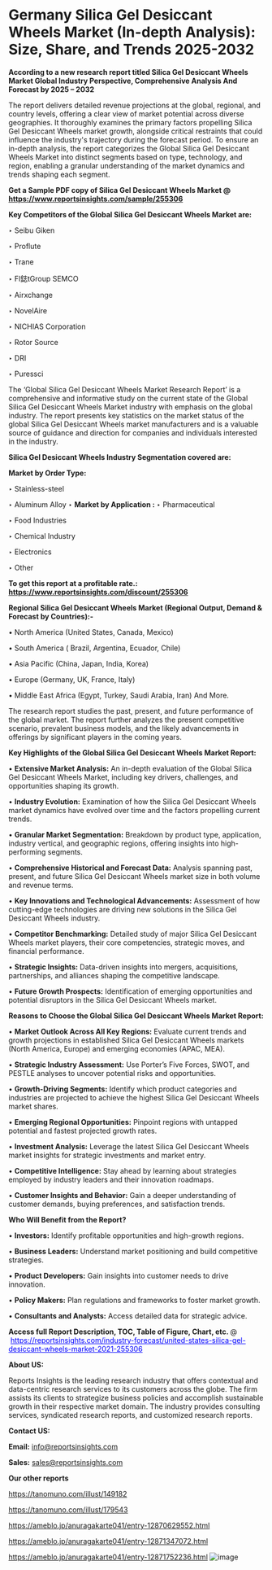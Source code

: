 # Germany Silica Gel Desiccant Wheels Market (In-depth Analysis): Size, Share, and Trends 2025-2032

<strong>According to a new research report titled Silica Gel Desiccant Wheels Market Global Industry Perspective, Comprehensive Analysis And Forecast by 2025 – 2032</strong>

The report delivers detailed revenue projections at the global, regional, and country levels, offering a clear view of market potential across diverse geographies. It thoroughly examines the primary factors propelling Silica Gel Desiccant Wheels market growth, alongside critical restraints that could influence the industry's trajectory during the forecast period. To ensure an in-depth analysis, the report categorizes the Global Silica Gel Desiccant Wheels Market into distinct segments based on type, technology, and region, enabling a granular understanding of the market dynamics and trends shaping each segment.

<strong>Get a Sample PDF copy of Silica Gel Desiccant Wheels Market </strong><strong>@<a href=https://www.reportsinsights.com/sample/255306 style=color:#0000ff;> https://www.reportsinsights.com/sample/255306</a></strong></font>

<strong>Key Competitors of the Global Silica Gel Desiccant Wheels Market are:</strong>

‣ Seibu Giken

‣ Proflute

‣ Trane

‣ Fl鋕tGroup SEMCO

‣ Airxchange

‣ NovelAire

‣ NICHIAS Corporation

‣ Rotor Source

‣ DRI

‣ Puressci

The ‘Global Silica Gel Desiccant Wheels Market Research Report’ is a comprehensive and informative study on the current state of the Global Silica Gel Desiccant Wheels Market industry with emphasis on the global industry. The report presents key statistics on the market status of the global Silica Gel Desiccant Wheels market manufacturers and is a valuable source of guidance and direction for companies and individuals interested in the industry.

<strong>Silica Gel Desiccant Wheels Industry Segmentation covered are:</strong>

<strong>Market by Order Type: </strong>

‣ Stainless-steel

‣ Aluminum Alloy
‣ 
<strong>Market by Application :</strong>
‣ Pharmaceutical

‣ Food Industries

‣ Chemical Industry

‣ Electronics

‣ Other

<strong>To get this report at a profitable rate.: <a href=https://www.reportsinsights.com/discount/255306 style=color:#0000ff;>https://www.reportsinsights.com/discount/255306</a></strong></font>

<strong>Regional Silica Gel Desiccant Wheels Market (Regional Output, Demand &amp; Forecast by Countries):-</strong>

• North America (United States, Canada, Mexico)

• South America ( Brazil, Argentina, Ecuador, Chile)

• Asia Pacific (China, Japan, India, Korea)

• Europe (Germany, UK, France, Italy)

• Middle East Africa (Egypt, Turkey, Saudi Arabia, Iran) And More.

The research report studies the past, present, and future performance of the global market. The report further analyzes the present competitive scenario, prevalent business models, and the likely advancements in offerings by significant players in the coming years.

<strong>Key Highlights of the Global Silica Gel Desiccant Wheels Market Report:</strong>

• <strong>Extensive Market Analysis:</strong> An in-depth evaluation of the Global Silica Gel Desiccant Wheels Market, including key drivers, challenges, and opportunities shaping its growth.

• <strong>Industry Evolution:</strong> Examination of how the Silica Gel Desiccant Wheels market dynamics have evolved over time and the factors propelling current trends.

• <strong>Granular Market Segmentation:</strong> Breakdown by product type, application, industry vertical, and geographic regions, offering insights into high-performing segments.

• <strong>Comprehensive Historical and Forecast Data:</strong> Analysis spanning past, present, and future Silica Gel Desiccant Wheels market size in both volume and revenue terms.

• <strong>Key Innovations and Technological Advancements:</strong> Assessment of how cutting-edge technologies are driving new solutions in the Silica Gel Desiccant Wheels industry.

• <strong>Competitor Benchmarking:</strong> Detailed study of major Silica Gel Desiccant Wheels market players, their core competencies, strategic moves, and financial performance.

• <strong>Strategic Insights:</strong> Data-driven insights into mergers, acquisitions, partnerships, and alliances shaping the competitive landscape.

• <strong>Future Growth Prospects:</strong> Identification of emerging opportunities and potential disruptors in the Silica Gel Desiccant Wheels market.

<strong>Reasons to Choose the Global Silica Gel Desiccant Wheels Market Report:</strong>

• <strong>Market Outlook Across All Key Regions:</strong> Evaluate current trends and growth projections in established Silica Gel Desiccant Wheels markets (North America, Europe) and emerging economies (APAC, MEA).

• <strong>Strategic Industry Assessment:</strong> Use Porter’s Five Forces, SWOT, and PESTLE analyses to uncover potential risks and opportunities.

• <strong>Growth-Driving Segments:</strong> Identify which product categories and industries are projected to achieve the highest Silica Gel Desiccant Wheels market shares.

• <strong>Emerging Regional Opportunities:</strong> Pinpoint regions with untapped potential and fastest projected growth rates.

• <strong>Investment Analysis:</strong> Leverage the latest Silica Gel Desiccant Wheels market insights for strategic investments and market entry.

• <strong>Competitive Intelligence:</strong> Stay ahead by learning about strategies employed by industry leaders and their innovation roadmaps.

• <strong>Customer Insights and Behavior:</strong> Gain a deeper understanding of customer demands, buying preferences, and satisfaction trends.

<strong>Who Will Benefit from the Report?</strong>

• <strong>Investors:</strong> Identify profitable opportunities and high-growth regions.

• <strong>Business Leaders:</strong> Understand market positioning and build competitive strategies.

• <strong>Product Developers:</strong> Gain insights into customer needs to drive innovation.

• <strong>Policy Makers:</strong> Plan regulations and frameworks to foster market growth.

• <strong>Consultants and Analysts:</strong> Access detailed data for strategic advice.
</ul>
<strong>Access full Report Description, TOC, Table of Figure, Chart, etc. </strong>@  <a href=https://reportsinsights.com/industry-forecast/united-states-silica-gel-desiccant-wheels-market-2021-255306 style=color:#0000ff;>https://reportsinsights.com/industry-forecast/united-states-silica-gel-desiccant-wheels-market-2021-255306</a></font>

<strong><strong>About US</strong>:</strong>

Reports Insights is the leading research industry that offers contextual and data-centric research services to its customers across the globe. The firm assists its clients to strategize business policies and accomplish sustainable growth in their respective market domain. The industry provides consulting services, syndicated research reports, and customized research reports.

<strong>Contact US:</strong>

<p class=""""><b>Email:</b> <a href=mailto:info@reportsinsights.com>info@reportsinsights.com</a></p>
<p class=""""><b>Sales:</b> <a href=mailto:sales@reportsinsights.com>sales@reportsinsights.com</a></p>

<strong>Our other reports</strong>

<a href=https://tanomuno.com/illust/149182>https://tanomuno.com/illust/149182</a>

<a href=https://tanomuno.com/illust/179543>https://tanomuno.com/illust/179543</a>

<a href=https://ameblo.jp/anuragakarte041/entry-12870629552.html>https://ameblo.jp/anuragakarte041/entry-12870629552.html</a>

<a href=https://ameblo.jp/anuragakarte041/entry-12871347072.html>https://ameblo.jp/anuragakarte041/entry-12871347072.html</a>

<a href=https://ameblo.jp/anuragakarte041/entry-12871752236.html>https://ameblo.jp/anuragakarte041/entry-12871752236.html</a>
![image](https://github.com/user-attachments/assets/207df53e-c028-4183-a4c2-d3be72595f35)
